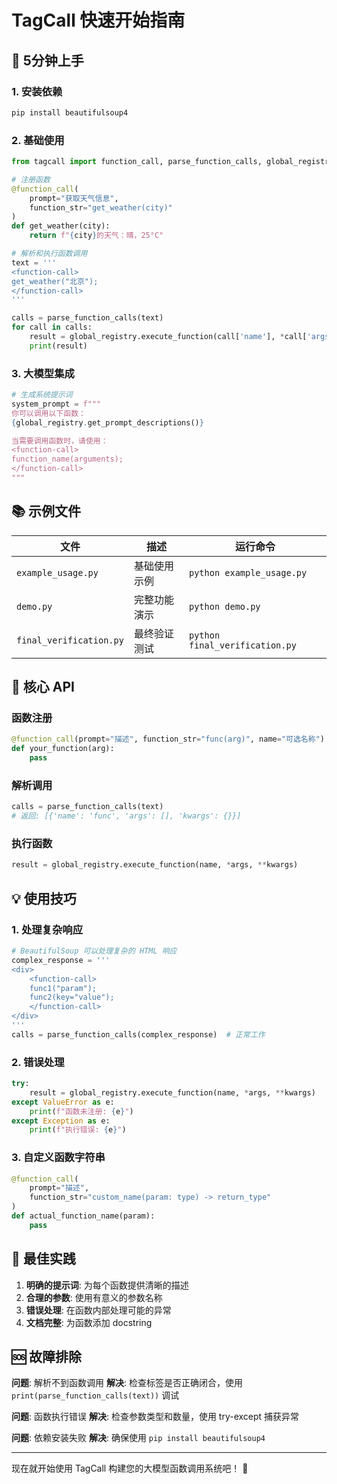 # TagCall 快速开始指南

## 🚀 5分钟上手

### 1. 安装依赖
```bash
pip install beautifulsoup4
```

### 2. 基础使用
```python
from tagcall import function_call, parse_function_calls, global_registry

# 注册函数
@function_call(
    prompt="获取天气信息",
    function_str="get_weather(city)"
)
def get_weather(city):
    return f"{city}的天气：晴，25°C"

# 解析和执行函数调用
text = '''
<function-call>
get_weather("北京");
</function-call>
'''

calls = parse_function_calls(text)
for call in calls:
    result = global_registry.execute_function(call['name'], *call['args'], **call['kwargs'])
    print(result)
```

### 3. 大模型集成
```python
# 生成系统提示词
system_prompt = f"""
你可以调用以下函数：
{global_registry.get_prompt_descriptions()}

当需要调用函数时，请使用：
<function-call>
function_name(arguments);
</function-call>
"""
```

## 📚 示例文件

| 文件 | 描述 | 运行命令 |
|------|------|----------|
| `example_usage.py` | 基础使用示例 | `python example_usage.py` |
| `demo.py` | 完整功能演示 | `python demo.py` |
| `final_verification.py` | 最终验证测试 | `python final_verification.py` |

## 🔧 核心 API

### 函数注册
```python
@function_call(prompt="描述", function_str="func(arg)", name="可选名称")
def your_function(arg):
    pass
```

### 解析调用
```python
calls = parse_function_calls(text)
# 返回: [{'name': 'func', 'args': [], 'kwargs': {}}]
```

### 执行函数
```python
result = global_registry.execute_function(name, *args, **kwargs)
```

## 💡 使用技巧

### 1. 处理复杂响应
```python
# BeautifulSoup 可以处理复杂的 HTML 响应
complex_response = '''
<div>
    <function-call>
    func1("param");
    func2(key="value");
    </function-call>
</div>
'''
calls = parse_function_calls(complex_response)  # 正常工作
```

### 2. 错误处理
```python
try:
    result = global_registry.execute_function(name, *args, **kwargs)
except ValueError as e:
    print(f"函数未注册: {e}")
except Exception as e:
    print(f"执行错误: {e}")
```

### 3. 自定义函数字符串
```python
@function_call(
    prompt="描述",
    function_str="custom_name(param: type) -> return_type"
)
def actual_function_name(param):
    pass
```

## 🎯 最佳实践

1. **明确的提示词**: 为每个函数提供清晰的描述
2. **合理的参数**: 使用有意义的参数名称
3. **错误处理**: 在函数内部处理可能的异常
4. **文档完整**: 为函数添加 docstring

## 🆘 故障排除

**问题**: 解析不到函数调用
**解决**: 检查标签是否正确闭合，使用 `print(parse_function_calls(text))` 调试

**问题**: 函数执行错误
**解决**: 检查参数类型和数量，使用 try-except 捕获异常

**问题**: 依赖安装失败
**解决**: 确保使用 `pip install beautifulsoup4`

---

现在就开始使用 TagCall 构建您的大模型函数调用系统吧！ 🎉